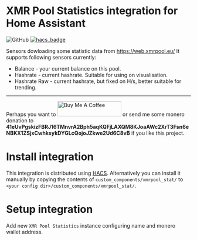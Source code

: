 # XMR Pool Statistics integration for Home Assistant

![GitHub](https://img.shields.io/github/license/hwmland/homeassistant-xmrpool_stat?style=plastic)
[![hacs_badge](https://img.shields.io/badge/HACS-Custom-orange.svg)](https://github.com/custom-components/hacs)

Sensors dowloading some statistic data from https://web.xmrpool.eu/
It supports following sensors currently:

- Balance - your current balance on this pool.
- Hashrate - current hashrate. Suitable for using on visualisation.
- Hashrate Raw - current hashrate, but fixed on H/s, better suitable for trending.

---

Perhaps you want to <a href="https://www.buymeacoffee.com/hwmland" target="_blank"><img src="https://cdn.buymeacoffee.com/buttons/default-orange.png" alt="Buy Me A Coffee" height="41" width="174"></a> or send me some monero donation to **41eUvPgskizFBRJ16TMnvrA2Bph5aqKQFjLAXQM8KJoaAWc2XrT3Fsn6eNBKX1ZSjxCwhksykDYGLcQojoJZkwe2Ud6C8vB** if you like this project.

# Install integration

This integration is distributed using [HACS](https://hacs.xyz/).
Alternatively you can install it manually by copying the contents of `custom_components/xmrpool_stat/` to `<your config dir>/custom_components/xmrpool_stat/`.

# Setup integration

Add new `XMR Pool Statistics` instance configuring name and monero wallet address.

